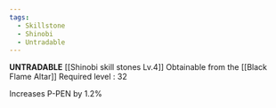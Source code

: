 ```yaml
---
tags:
  - Skillstone
  - Shinobi
  - Untradable
---
```

**UNTRADABLE**
[[Shinobi skill stones Lv.4]]
Obtainable from the [[Black Flame Altar]]
Required level : 32

Increases P-PEN by 1.2%
